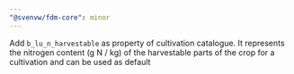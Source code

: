 ```yaml
---
"@svenvw/fdm-core": minor
---
```


Add `b_lu_n_harvestable` as property of cultivation catalogue. It represents the nitrogen content (g N / kg) of the harvestable parts of the crop for a cultivation and can be used as default
